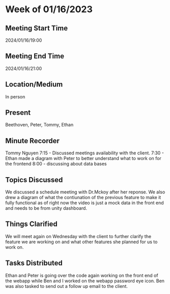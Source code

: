 # Week of 01/16/2023
## Meeting Start Time
2024/01/16/19:00
## Meeting End Time
2024/01/16/21:00
## Location/Medium
In person 
## Present
Beethoven, Peter, Tommy, Ethan
## Minute Recorder
Tommy Nguyen
7:15 - Discussed meetings availability with the client.
7:30 - Ethan made a diagram with Peter to better understand what to work on for the frontend
8:00 - discussing about data bases
## Topics Discussed
We discussed a schedule meeting with Dr.Mckoy after her reponse. We also drew a diagram of what the contiunation of the previous feature to make it fully functional as of right now the video is just a mock data in the front end and needs to be from unity dashboard.
## Things Clarified
We will meet again on Wednesday with the client to further clarify the feature we are working on and what other features she planned for us to work on.
## Tasks Distributed
Ethan and Peter is going over the code again working on the front end of the webapp while Ben and I worked on the webapp password eye icon. Ben was also tasked to send out a follow up email to the client. 
